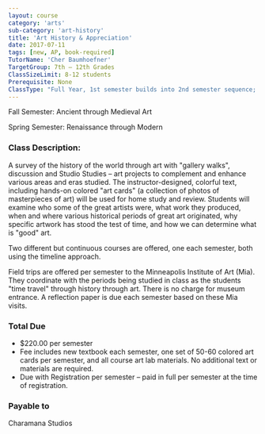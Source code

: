 ```yaml
---
layout: course
category: 'arts'
sub-category: 'art-history'
title: 'Art History & Appreciation'
date: 2017-07-11
tags: [new, AP, book-required]
TutorName: 'Cher Baumhoefner'
TargetGroup: 7th – 12th Grades
ClassSizeLimit: 8-12 students
Prerequisite: None
ClassType: "Full Year, 1st semester builds into 2nd semester sequence; new students may enter mid-year, if space is available and with tutor approval."
---
```


Fall Semester: Ancient through Medieval ArtSpring Semester: Renaissance through Modern
### Class Description:A survey of the history of the world through art with "gallery walks", discussion and Studio Studies – art projects to complement and enhance various areas and eras studied. The instructor-designed, colorful text, including hands-on colored "art cards" (a collection of photos of masterpieces of art) will be used for home study and review. Students will examine who some of the great artists were, what work they produced, when and where various historical periods of great art originated, why specific artwork has stood the test of time, and how we can determine what is "good" art.Two different but continuous courses are offered, one each semester, both using the timeline approach.Field  trips are offered per semester to the Minneapolis Institute of Art (Mia).  They coordinate with the periods being studied in class as the students "time travel" through history through art. There is no charge for museum entrance.  A reflection paper is due each semester based on these Mia visits.

### Total Due
*	$220.00 per semester*	Fee includes new textbook each semester, one set of 50-60 colored art cards per semester, and all course art lab materials.  No additional text or materials are required.*	Due with Registration per semester – paid in full per semester at the time of registration.
### Payable to
Charamana Studios